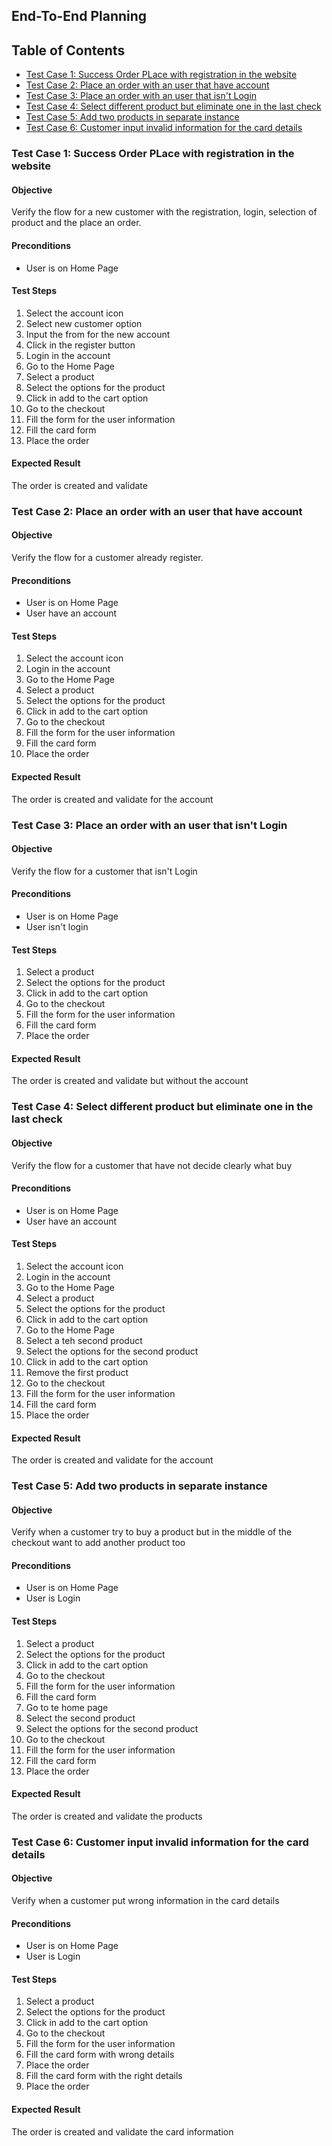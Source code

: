 ## End-To-End Planning

## Table of Contents

- [Test Case 1: Success Order PLace with registration in the website](#test-case-1-success-order-place-with-registration-in-the-website)
- [Test Case 2: Place an order with an user that have account](#test-case-2-place-an-order-with-an-user-that-have-account)
- [Test Case 3: Place an order with an user that isn't Login](#test-case-3-place-an-order-with-an-user-that-isnt-login)
- [Test Case 4: Select different product but eliminate one in the last check](#test-case-4-select-different-product-but-eliminate-one-in-the-last-check)
- [Test Case 5: Add two products in separate instance](#test-case-5-add-two-products-in-separate-instance)
- [Test Case 6: Customer input invalid information for the card details](#test-case-6-customer-input-invalid-information-for-the-card-details)

### Test Case 1: Success Order PLace with registration in the website

#### Objective
Verify the flow for a new customer with the registration, login, selection of product and the place an order.

#### Preconditions
- User is on Home Page

#### Test Steps
1. Select the account icon 
2. Select new customer option
3. Input the from for the new account
4. Click in the register button
5. Login in the account
6. Go to the Home Page
7. Select a product
8. Select the options for the product
9. Click in add to the cart option
10. Go to the checkout
11. Fill the form for the user information
12. Fill the card form
13. Place the order

#### Expected Result
The order is created and validate

### Test Case 2: Place an order with an user that have account

#### Objective
Verify the flow for a customer already register.

#### Preconditions
- User is on Home Page
- User have an account

#### Test Steps
1. Select the account icon 
2. Login in the account
3. Go to the Home Page
4. Select a product
5. Select the options for the product
6. Click in add to the cart option
7. Go to the checkout
8. Fill the form for the user information
9. Fill the card form
10. Place the order

#### Expected Result
The order is created and validate for the account

### Test Case 3: Place an order with an user that isn't Login 

#### Objective
Verify the flow for a customer that isn't Login

#### Preconditions
- User is on Home Page
- User isn't login

#### Test Steps
1. Select a product
2. Select the options for the product
3. Click in add to the cart option
4. Go to the checkout
5. Fill the form for the user information
6. Fill the card form
7. Place the order

#### Expected Result
The order is created and validate but without the account

### Test Case 4: Select different product but eliminate one in the last check

#### Objective
Verify the flow for a customer that have not decide clearly what buy

#### Preconditions
- User is on Home Page
- User have an account

#### Test Steps
1. Select the account icon 
2. Login in the account
3. Go to the Home Page
4. Select a product
5. Select the options for the product
6. Click in add to the cart option
7. Go to the Home Page
8. Select a teh second product
9. Select the options for the second product
10. Click in add to the cart option
11. Remove the first product
12. Go to the checkout
13. Fill the form for the user information
14. Fill the card form
15. Place the order

#### Expected Result
The order is created and validate for the account

### Test Case 5: Add two products in separate instance

#### Objective
Verify when a customer try to buy a product but in the middle of the checkout want to add another product too

#### Preconditions
- User is on Home Page
- User is Login

#### Test Steps
1. Select a product
2. Select the options for the product
3. Click in add to the cart option
4. Go to the checkout
5. Fill the form for the user information
6. Fill the card form
7. Go to te home page
8. Select the second product
9. Select the options for the second product
10. Go to the checkout
11. Fill the form for the user information
12. Fill the card form
13. Place the order

#### Expected Result
The order is created and validate the products

### Test Case 6: Customer input invalid information for the card details

#### Objective
Verify when a customer put wrong information in the card details

#### Preconditions
- User is on Home Page
- User is Login

#### Test Steps
1. Select a product
2. Select the options for the product
3. Click in add to the cart option
4. Go to the checkout
5. Fill the form for the user information
6. Fill the card form with wrong details
7. Place the order
8. Fill the card form with the right details
9. Place the order

#### Expected Result
The order is created and validate the card information
